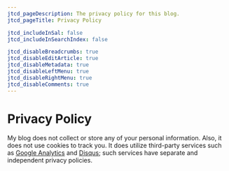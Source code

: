 ```yaml
---
jtcd_pageDescription: The privacy policy for this blog.
jtcd_pageTitle: Privacy Policy

jtcd_includeInSal: false
jtcd_includeInSearchIndex: false

jtcd_disableBreadcrumbs: true
jtcd_disableEditArticle: true
jtcd_disableMetadata: true
jtcd_disableLeftMenu: true
jtcd_disableRightMenu: true
jtcd_disableComments: true
---
```


# Privacy Policy
My blog does not collect or store any of your personal information. Also, it does not use cookies to track you. It does utilize third-party 
services such as [Google Analytics](https://analytics.google.com/) and [Disqus](https://disqus.com/); such services have separate and independent
privacy policies.